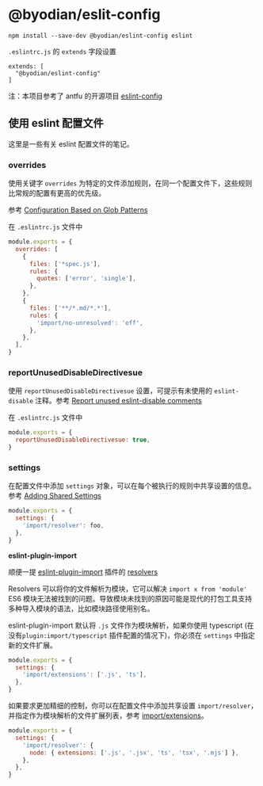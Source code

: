 # @byodian/eslit-config

```
npm install --save-dev @byodian/eslint-config eslint
```
`.eslintrc.js` 的 `extends` 字段设置
```
extends: [
  "@byodian/eslint-config"
]
```

注：本项目参考了 antfu 的开源项目 [eslint-config](https://github.com/antfu/eslint-config)

## 使用 eslint 配置文件

这里是一些有关 eslint 配置文件的笔记。

### overrides

使用关键字 `overrides` 为特定的文件添加规则，在同一个配置文件下，这些规则比常规的配置有更高的优先级。

参考 [Configuration Based on Glob Patterns](https://eslint.org/docs/latest/user-guide/configuring/configuration-files#configuration-based-on-glob-patterns)

在 `.eslintrc.js` 文件中

```js
module.exports = {
  overrides: [
    {
      files: ['*spec.js'],
      rules: {
        quotes: ['error', 'single'],
      },
    },
    {
      files: ['**/*.md/*.*'],
      rules: {
        'import/no-unresolved': 'off',
      },
    },
  ],
}
```

### reportUnusedDisableDirectivesue

使用 `reportUnusedDisableDirectivesue` 设置，可提示有未使用的 `eslint-disable` 注释。参考 [Report unused eslint-disable comments](https://eslint.org/docs/latest/user-guide/configuring/rules#report-unused-eslint-disable-comments)

在 `.eslintrc.js` 文件中

```js
module.exports = {
  reportUnusedDisableDirectivesue: true,
}
```

### settings

在配置文件中添加 `settings`
对象，可以在每个被执行的规则中共享设置的信息。参考 [Adding Shared Settings](https://eslint.org/docs/latest/user-guide/configuring/configuration-files#adding-shared-settings)

```js
module.exports = {
  settings: {
    'import/resolver': foo,
  },
}
```

**eslint-plugin-import**

顺便一提 [eslint-plugin-import](https://github.com/import-js/eslint-plugin-import) 插件的 [resolvers](https://github.com/import-js/eslint-plugin-import#resolvers) 

Resolvers 可以将你的文件解析为模块，它可以解决 `import x from 'module'` ES6 模块无法被找到的问题。导致模块未找到的原因可能是现代的打包工具支持多种导入模块的语法，比如模块路径使用别名。

eslint-plugin-import 默认将 `.js` 文件作为模块解析，如果你使用 typescript (在没有`plugin:import/typescript` 插件配置的情况下)，你必须在 `settings` 中指定新的文件扩展。


```js
module.exports = {
  settings: {
    'import/extensions': ['.js', 'ts'],
  },
}

```

如果要求更加精细的控制，你可以在配置文件中添加共享设置 `import/resolver`，并指定作为模块解析的文件扩展列表，参考 [import/extensions](https://github.com/import-js/eslint-plugin-import#importextensions)。

```js
module.exports = {
  settings: {
    'import/resolver': {
      node: { extensions: ['.js', '.jsx', 'ts', 'tsx', '.mjs'] },
    },
  },
}
```
